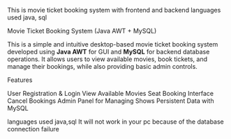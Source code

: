This is movie ticket booking system with frontend and backend 
languages used java, sql

Movie Ticket Booking System (Java AWT + MySQL)

This is a simple and intuitive desktop-based movie ticket booking system developed using **Java AWT** for GUI and **MySQL** for backend database operations. It allows users to view available movies, book tickets, and manage their bookings, while also providing basic admin controls.


 Features

 User Registration & Login
  View Available Movies
  Seat Booking Interface
 Cancel Bookings
 Admin Panel for Managing Shows
 Persistent Data with MySQL

languages used java,sql
It will not work in your pc because of the database connection failure

